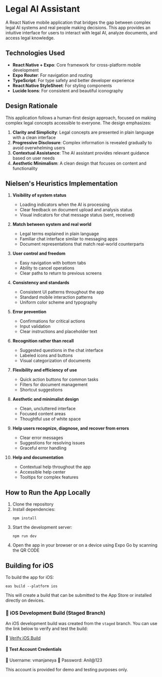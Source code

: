 # Legal AI Assistant

A React Native mobile application that bridges the gap between complex legal AI systems and real people making decisions. This app provides an intuitive interface for users to interact with legal AI, analyze documents, and access legal knowledge.

## Technologies Used

- **React Native + Expo**: Core framework for cross-platform mobile development
- **Expo Router**: For navigation and routing
- **TypeScript**: For type safety and better developer experience
- **React Native StyleSheet**: For styling components
- **Lucide Icons**: For consistent and beautiful iconography

## Design Rationale

This application follows a human-first design approach, focused on making complex legal concepts accessible to everyone. The design emphasizes:

1. **Clarity and Simplicity**: Legal concepts are presented in plain language with a clean interface
2. **Progressive Disclosure**: Complex information is revealed gradually to avoid overwhelming users
3. **Contextual Assistance**: The AI assistant provides relevant guidance based on user needs
4. **Aesthetic Minimalism**: A clean design that focuses on content and functionality

## Nielsen's Heuristics Implementation

1. **Visibility of system status**

   - Loading indicators when the AI is processing
   - Clear feedback on document upload and analysis status
   - Visual indicators for chat message status (sent, received)

2. **Match between system and real world**

   - Legal terms explained in plain language
   - Familiar chat interface similar to messaging apps
   - Document representations that match real-world counterparts

3. **User control and freedom**

   - Easy navigation with bottom tabs
   - Ability to cancel operations
   - Clear paths to return to previous screens

4. **Consistency and standards**

   - Consistent UI patterns throughout the app
   - Standard mobile interaction patterns
   - Uniform color scheme and typography

5. **Error prevention**

   - Confirmations for critical actions
   - Input validation
   - Clear instructions and placeholder text

6. **Recognition rather than recall**

   - Suggested questions in the chat interface
   - Labeled icons and buttons
   - Visual categorization of documents

7. **Flexibility and efficiency of use**

   - Quick action buttons for common tasks
   - Filters for document management
   - Shortcut suggestions

8. **Aesthetic and minimalist design**

   - Clean, uncluttered interface
   - Focused content areas
   - Thoughtful use of white space

9. **Help users recognize, diagnose, and recover from errors**

   - Clear error messages
   - Suggestions for resolving issues
   - Graceful error handling

10. **Help and documentation**
    - Contextual help throughout the app
    - Accessible help center
    - Tooltips for complex features

## How to Run the App Locally

1. Clone the repository
2. Install dependencies:
   ```
   npm install
   ```
3. Start the development server:
   ```
   npm run dev
   ```
4. Open the app in your browser or on a device using Expo Go by scanning the QR CODE

## Building for iOS

To build the app for iOS:

```
eas build --platform ios
```

This will create a build that can be submitted to the App Store or installed directly on devices.

### 🔧 iOS Development Build (Staged Branch)

An iOS development build was created from the `staged` branch. You can use the link below to verify and test the build:

🔗 [Verify iOS Build](https://expo.dev/accounts/vmanjaneya/projects/legal-ai-assistant/builds/023ec802-a963-4b4a-b6af-3146d8d901d7)

#### 🧪 Test Account Credentials

👤 Username: vmanjaneya
🔑 Password: Anil@123

This account is provided for demo and testing purposes only.
